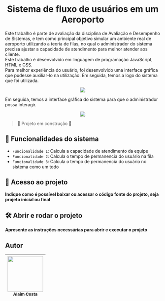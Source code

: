 <h1 align="center"> Sistema de fluxo de usuários em um Aeroporto </h1>

Este trabalho é parte de avaliação da disciplina de Avaliação e Desempenho de Sistemas, e tem como principal objetivo
simular um ambiente real de aeroporto utilizando a teoria de filas, no qual o administrador do sistema precisa ajustar a capacidade de atendimento
para melhor atender aos cliente.<br>
Este trabalho é desenvolvido em linguagem de programação JavaScript, HTML e CSS.<br>
Para melhor experiência do usuário, foi desenvolvido uma interface gráfica que pudesse auxiliar-lo na utilização. Em seguida, temos a logo do sistema que foi utilizada.
<p align="center">
<img src="https://user-images.githubusercontent.com/71519298/188050496-3a6722c2-3a84-491b-b5f0-c6098bc9b925.PNG"/>
</p>
Em seguida, temos a interface gráfica do sistema para que o administrador possa interagir.<br>
<p align="center">
<img src="https://user-images.githubusercontent.com/71519298/188050879-21a3e5ad-067f-4dbd-ac0e-bf54a079cb13.PNG"/>
</p>




>:construction: Projeto em construção :construction:



## :hammer: Funcionalidades do sistema
- `Funcionalidade 1`: Calcula a capacidade de atendimento da equipe
- `Funcionalidade 2`: Calcula o tempo de permanencia do usuário na fila
- `Funcionalidade 3`: Calcula o tempo de permanencia do usuário no sistema como um todo

## 📁 Acesso ao projeto

**Indique como é possível baixar ou acessar o código fonte do projeto, seja projeto inicial ou final**

## 🛠️ Abrir e rodar o projeto

**Apresente as instruções necessárias para abrir e executar o projeto**

## Autor
| [<img src="https://user-images.githubusercontent.com/71519298/188052888-7d822b41-2950-4e4b-b6e7-0863dc9ef67d.jpg" width=115><br><sub>Alaim Costa</sub>](https://github.com/alaimcosta) |
| :---: |
